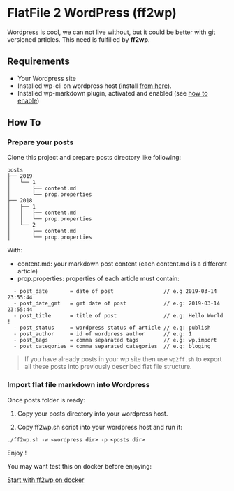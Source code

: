# FlatFile 2 WordPress (ff2wp)

Wordpress is cool, we can not live without, but it could be better with git versioned articles. This need is fulfilled by **ff2wp**.

## Requirements

- Your Wordpress site
- Installed wp-cli on wordpress host (install [from here](https://wp-cli.org/fr/#installation)).
- Installed wp-markdown plugin, activated and enabled (see [how to enable](https://en.support.wordpress.com/wordpress-editor/blocks/markdown-block/#enabling-markdown))

## How To

### Prepare your posts

Clone this project and prepare posts directory like following:

```
posts
├── 2019
│   └── 1
│       ├── content.md
│       └── prop.properties
├── 2018
│   ├── 1
│   │   ├── content.md
│   │   └── prop.properties
│   └── 2
│       ├── content.md
│       └── prop.properties
```

With:

- content.md: your markdown post content (each content.md is a different article)
- prop.properties: properties of each article must contain:

```
  - post_date       = date of post                // e.g 2019-03-14 23:55:44
  - post_date_gmt   = gmt date of post            // e.g: 2019-03-14 23:55:44
  - post_title      = title of post               // e.g: Hello World !
  - post_status     = wordpress status of article // e.g: publish
  - post_author     = id of wordpress author      // e.g: 1
  - post_tags       = comma separated tags        // e.g: wp,import
  - post_categories = comma separated categories  // e.g: bloging
```

> If you have already posts in your wp site then use `wp2ff.sh` to export all these posts into previously described flat file structure.

### Import flat file markdown into Wordpress

Once posts folder is ready:

1. Copy your posts directory into your wordpress host.

2. Copy ff2wp.sh script into your wordpress host and run it:

```
./ff2wp.sh -w <wordpress dir> -p <posts dir>
```

Enjoy !

You may want test this on docker before enjoying:

[Start with ff2wp on docker](./docker)
